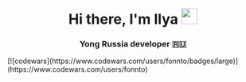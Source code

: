 <h1 align="center">Hi there, I'm Ilya</a> 
<img src="https://github.com/blackcater/blackcater/raw/main/images/Hi.gif" height="32"/></h1>
<h3 align="center">Yong Russia developer 🇷🇺</h3>
[![codewars](https://www.codewars.com/users/fonnto/badges/large)](https://www.codewars.com/users/fonnto) 
